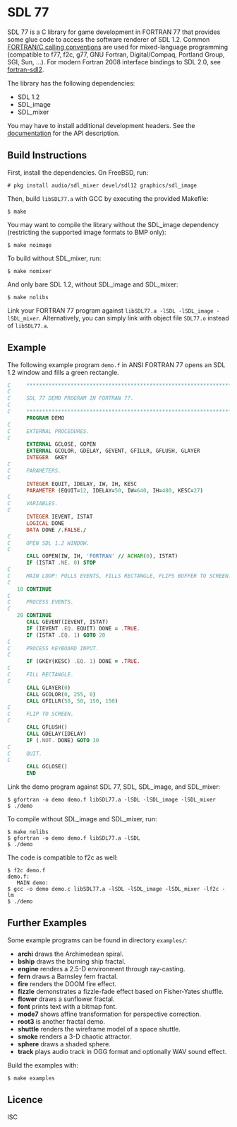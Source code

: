 # SDL 77

SDL 77 is a C library for game development in FORTRAN 77 that provides
some glue code to access the software renderer of SDL 1.2. Common
[FORTRAN/C calling conventions](https://www.math.utah.edu/software/c-with-fortran.html)
are used for mixed-language programming (compatible to f77, f2c, g77,
GNU Fortran, Digital/Compaq, Portland Group, SGI, Sun, …). For modern
Fortran 2008 interface bindings to SDL 2.0, see
[fortran-sdl2](https://github.com/interkosmos/fortran-sdl2).

The library has the following dependencies:

* SDL 1.2
* SDL_image
* SDL_mixer

You may have to install additional development headers. See the
[documentation](API.md) for the API description.

## Build Instructions

First, install the dependencies. On FreeBSD, run:

```
# pkg install audio/sdl_mixer devel/sdl12 graphics/sdl_image
```

Then, build `libSDL77.a` with GCC by executing the provided Makefile:

```
$ make
```

You may want to compile the library without the SDL_image dependency
(restricting the supported image formats to BMP only):

```
$ make noimage
```

To build without SDL_mixer, run:

```
$ make nomixer
```

And only bare SDL 1.2, without SDL_image and SDL_mixer:

```
$ make nolibs
```

Link your FORTRAN 77 program against `libSDL77.a -lSDL -lSDL_image -lSDL_mixer`.
Alternatively, you can simply link with object file `SDL77.o` instead of
`libSDL77.a`.

## Example

The following example program `demo.f` in ANSI FORTRAN 77 opens an SDL
1.2 window and fills a green rectangle.

```fortran
C     ******************************************************************
C
C     SDL 77 DEMO PROGRAM IN FORTRAN 77.
C
C     ******************************************************************
      PROGRAM DEMO
C
C     EXTERNAL PROCEDURES.
C
      EXTERNAL GCLOSE, GOPEN
      EXTERNAL GCOLOR, GDELAY, GEVENT, GFILLR, GFLUSH, GLAYER
      INTEGER  GKEY
C
C     PARAMETERS.
C
      INTEGER EQUIT, IDELAY, IW, IH, KESC
      PARAMETER (EQUIT=12, IDELAY=50, IW=640, IH=480, KESC=27)
C
C     VARIABLES.
C
      INTEGER IEVENT, ISTAT
      LOGICAL DONE
      DATA DONE /.FALSE./
C
C     OPEN SDL 1.2 WINDOW.
C
      CALL GOPEN(IW, IH, 'FORTRAN' // ACHAR(0), ISTAT)
      IF (ISTAT .NE. 0) STOP
C
C     MAIN LOOP: POLLS EVENTS, FILLS RECTANGLE, FLIPS BUFFER TO SCREEN.
C
   10 CONTINUE
C
C     PROCESS EVENTS.
C
   20 CONTINUE
      CALL GEVENT(IEVENT, ISTAT)
      IF (IEVENT .EQ. EQUIT) DONE = .TRUE.
      IF (ISTAT .EQ. 1) GOTO 20
C
C     PROCESS KEYBOARD INPUT.
C
      IF (GKEY(KESC) .EQ. 1) DONE = .TRUE.
C
C     FILL RECTANGLE.
C
      CALL GLAYER(0)
      CALL GCOLOR(0, 255, 0)
      CALL GFILLR(50, 50, 150, 150)
C
C     FLIP TO SCREEN.
C
      CALL GFLUSH()
      CALL GDELAY(IDELAY)
      IF (.NOT. DONE) GOTO 10
C
C     QUIT.
C
      CALL GCLOSE()
      END
```

Link the demo program against SDL 77, SDL, SDL_image, and SDL_mixer:

```
$ gfortran -o demo demo.f libSDL77.a -lSDL -lSDL_image -lSDL_mixer
$ ./demo
```

To compile without SDL_image and SDL_mixer, run:

```
$ make nolibs
$ gfortran -o demo demo.f libSDL77.a -lSDL
$ ./demo
```

The code is compatible to f2c as well:

```
$ f2c demo.f
demo.f:
   MAIN demo:
$ gcc -o demo demo.c libSDL77.a -lSDL -lSDL_image -lSDL_mixer -lf2c -lm
$ ./demo
```

## Further Examples

Some example programs can be found in directory `examples/`:

* **archi** draws the Archimedean spiral.
* **bship** draws the burning ship fractal.
* **engine** renders a 2.5-D environment through ray-casting.
* **fern** draws a Barnsley fern fractal.
* **fire** renders the DOOM fire effect.
* **fizzle** demonstrates a fizzle-fade effect based on Fisher-Yates shuffle.
* **flower** draws a sunflower fractal.
* **font** prints text with a bitmap font.
* **mode7** shows affine transformation for perspective correction.
* **root3** is another fractal demo.
* **shuttle** renders the wireframe model of a space shuttle.
* **smoke** renders a 3-D chaotic attractor.
* **sphere** draws a shaded sphere.
* **track** plays audio track in OGG format and optionally WAV sound effect.

Build the examples with:

```
$ make examples
```

## Licence

ISC
